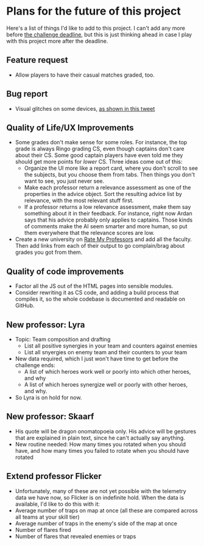 
# Plans for the future of this project

Here's a list of things I'd like to add to this project.  I can't add any
more before
[the challenge deadline](https://developer.vainglorygame.com/rules),
but this is just thinking ahead in case I play with this project more after
the deadline.

## Feature request

 * Allow players to have their casual matches graded, too.

## Bug report

 * Visual glitches on some devices, [as shown in this
   tweet](https://twitter.com/VGsenlark/status/850185258158800897/photo/1)

## Quality of Life/UX Improvements

 * Some grades don't make sense for some roles.  For instance, the top grade
   is always Ringo grading CS, even though captains don't care about their
   CS.  Some good captain players have even told me they should get more
   points for *lower* CS.  Three ideas come out of this:
    * Organize the UI more like a report card, where you don't scroll to see
      the subjects, but you choose them from tabs.  Then things you don't
      want to see, you just never see.
    * Make each professor return a relevance assessment as one of the
      properties in the advice object.  Sort the resulting advice list by
      relevance, with the most relevant stuff first.
    * If a professor returns a low relevance assessment, make them say
      something about it in their feedback.  For instance, right now Ardan
      says that his advice probably only applies to captains.  Those kinds of
      comments make the AI seem smarter and more human, so put them everywhere
      that the relevance scores are low.
 * Create a new university on [Rate My
   Professors](http://www.ratemyprofessors.com/) and add all the faculty.
   Then add links from each of their output to go complain/brag about grades
   you got from them.

## Quality of code improvements

 * Factor all the JS out of the HTML pages into sensible modules.
 * Consider rewriting it as CS code, and adding a build process that
   compiles it, so the whole codebase is documented and readable on GitHub.

## New professor: Lyra

 * Topic: Team composition and drafting
    * List all positive synergies in your team and counters against enemies
    * List all snyergies on enemy team and their counters to your team
 * New data required, which I just won't have time to get before the
   challenge ends:
    * A list of which heroes work well or poorly into which other heroes,
      and why
    * A list of which heroes synergize well or poorly with other heroes,
      and why.
 * So Lyra is on hold for now.

## New professor: Skaarf

 * His quote will be dragon onomatopoeia only.  His advice will be gestures
   that are explained in plain text, since he can't actually say anything.
 * New routine needed:  How many times you rotated when you should have,
   and how many times you failed to rotate when you should have rotated

## Extend professor Flicker

 * Unfortunately, many of these are not yet possible with the telemetry data
   we have now, so Flicker is on indefinite hold.  When the data is
   available, I'd like to do this with it:
 * Average number of traps on map at once (all these are compared across
   all teams at your skill tier)
 * Average number of traps in the enemy's side of the map at once
 * Number of flares fired
 * Number of flares that revealed enemies or traps

